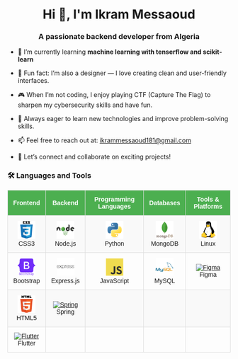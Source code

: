 <h1 align="center">Hi 👋, I'm Ikram Messaoud</h1>
<h3 align="center">A passionate backend developer from Algeria</h3>

- 🌱 I’m currently learning **machine learning with tenserflow and scikit-learn**

- 🎨 Fun fact: I’m also a designer — I love creating clean and user-friendly interfaces.

- 🎮 When I’m not coding, I enjoy playing CTF (Capture The Flag) to sharpen my cybersecurity skills and have fun.

- 🚀 Always eager to learn new technologies and improve problem-solving skills.

- 📫 Feel free to reach out at:  ikrammessaoud181@gmail.com

- 🔗 Let’s connect and collaborate on exciting projects!

### 🛠️ Languages and Tools

<table style="width:100%; border-collapse: collapse; font-family: Arial, sans-serif;">
  <thead>
    <tr style="background-color: #4CAF50; color: white; text-align: center;">
      <th style="padding: 12px; border: 1px solid #ddd;">Frontend</th>
      <th style="padding: 12px; border: 1px solid #ddd;">Backend</th>
      <th style="padding: 12px; border: 1px solid #ddd;">Programming Languages</th>
      <th style="padding: 12px; border: 1px solid #ddd;">Databases</th>
      <th style="padding: 12px; border: 1px solid #ddd;">Tools & Platforms</th>
    </tr>
  </thead>
  <tbody>
    <tr style="text-align: center; border: 1px solid #ddd; background-color: #f9f9f9;" onmouseover="this.style.backgroundColor='#e8f5e9';" onmouseout="this.style.backgroundColor='#f9f9f9';">
      <td style="padding: 12px; border: 1px solid #ddd;">
        <a href="https://www.w3schools.com/css/" target="_blank" rel="noopener" title="CSS3">
          <img src="https://raw.githubusercontent.com/devicons/devicon/master/icons/css3/css3-original-wordmark.svg" alt="CSS3" width="40" height="40" />
        </a>
        <br/>CSS3
      </td>
      <td style="padding: 12px; border: 1px solid #ddd;">
        <a href="https://nodejs.org" target="_blank" rel="noopener" title="Node.js">
          <img src="https://raw.githubusercontent.com/devicons/devicon/master/icons/nodejs/nodejs-original-wordmark.svg" alt="Node.js" width="40" height="40" />
        </a>
        <br/>Node.js
      </td>
      <td style="padding: 12px; border: 1px solid #ddd;">
        <a href="https://www.python.org" target="_blank" rel="noopener" title="Python">
          <img src="https://raw.githubusercontent.com/devicons/devicon/master/icons/python/python-original.svg" alt="Python" width="40" height="40" />
        </a>
        <br/>Python
      </td>
      <td style="padding: 12px; border: 1px solid #ddd;">
        <a href="https://www.mongodb.com/" target="_blank" rel="noopener" title="MongoDB">
          <img src="https://raw.githubusercontent.com/devicons/devicon/master/icons/mongodb/mongodb-original-wordmark.svg" alt="MongoDB" width="40" height="40" />
        </a>
        <br/>MongoDB
      </td>
      <td style="padding: 12px; border: 1px solid #ddd;">
        <a href="https://www.linux.org/" target="_blank" rel="noopener" title="Linux">
          <img src="https://raw.githubusercontent.com/devicons/devicon/master/icons/linux/linux-original.svg" alt="Linux" width="40" height="40" />
        </a>
        <br/>Linux
      </td>
    </tr>
    <tr style="text-align: center; border: 1px solid #ddd;" onmouseover="this.style.backgroundColor='#e8f5e9';" onmouseout="this.style.backgroundColor='white';">
      <td style="padding: 12px; border: 1px solid #ddd;">
        <a href="https://getbootstrap.com" target="_blank" rel="noopener" title="Bootstrap">
          <img src="https://raw.githubusercontent.com/devicons/devicon/master/icons/bootstrap/bootstrap-plain-wordmark.svg" alt="Bootstrap" width="40" height="40" />
        </a>
        <br/>Bootstrap
      </td>
      <td style="padding: 12px; border: 1px solid #ddd;">
        <a href="https://expressjs.com" target="_blank" rel="noopener" title="Express.js">
          <img src="https://raw.githubusercontent.com/devicons/devicon/master/icons/express/express-original-wordmark.svg" alt="Express.js" width="40" height="40" />
        </a>
        <br/>Express.js
      </td>
      <td style="padding: 12px; border: 1px solid #ddd;">
        <a href="https://developer.mozilla.org/en-US/docs/Web/JavaScript" target="_blank" rel="noopener" title="JavaScript">
          <img src="https://raw.githubusercontent.com/devicons/devicon/master/icons/javascript/javascript-original.svg" alt="JavaScript" width="40" height="40" />
        </a>
        <br/>JavaScript
      </td>
      <td style="padding: 12px; border: 1px solid #ddd;">
        <a href="https://www.mysql.com/" target="_blank" rel="noopener" title="MySQL">
          <img src="https://raw.githubusercontent.com/devicons/devicon/master/icons/mysql/mysql-original-wordmark.svg" alt="MySQL" width="40" height="40" />
        </a>
        <br/>MySQL
      </td>
      <td style="padding: 12px; border: 1px solid #ddd;">
        <a href="https://www.figma.com/" target="_blank" rel="noopener" title="Figma">
          <img src="https://www.vectorlogo.zone/logos/figma/figma-icon.svg" alt="Figma" width="40" height="40" />
        </a>
        <br/>Figma
      </td>
    </tr>
    <tr style="text-align: center; border: 1px solid #ddd; background-color: #f9f9f9;" onmouseover="this.style.backgroundColor='#e8f5e9';" onmouseout="this.style.backgroundColor='#f9f9f9';">
      <td style="padding: 12px; border: 1px solid #ddd;">
        <a href="https://www.w3.org/html/" target="_blank" rel="noopener" title="HTML5">
          <img src="https://raw.githubusercontent.com/devicons/devicon/master/icons/html5/html5-original-wordmark.svg" alt="HTML5" width="40" height="40" />
        </a>
        <br/>HTML5
      </td>
      <td style="padding: 12px; border: 1px solid #ddd;">
        <a href="https://spring.io/" target="_blank" rel="noopener" title="Spring Framework">
          <img src="https://www.vectorlogo.zone/logos/springio/springio-icon.svg" alt="Spring" width="40" height="40" />
        </a>
        <br/>Spring
      </td>
      <td style="padding: 12px; border: 1px solid #ddd;"></td>
      <td style="padding: 12px; border: 1px solid #ddd;"></td>
      <td style="padding: 12px; border: 1px solid #ddd;"></td>
    </tr>
    <tr style="text-align: center; border: 1px solid #ddd;" onmouseover="this.style.backgroundColor='#e8f5e9';" onmouseout="this.style.backgroundColor='white';">
      <td style="padding: 12px; border: 1px solid #ddd;">
        <a href="https://flutter.dev" target="_blank" rel="noopener" title="Flutter">
          <img src="https://www.vectorlogo.zone/logos/flutterio/flutterio-icon.svg" alt="Flutter" width="40" height="40" />
        </a>
        <br/>Flutter
      </td>
      <td style="padding: 12px; border: 1px solid #ddd;"></td>
      <td style="padding: 12px; border: 1px solid #ddd;"></td>
      <td style="padding: 12px; border: 1px solid #ddd;"></td>
      <td style="padding: 12px; border: 1px solid #ddd;"></td>
    </tr>
  </tbody>
</table>





